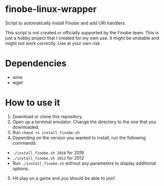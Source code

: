 # finobe-linux-wrapper
Script to automatically install Finobe and add URI handlers.

This script is not created or officially supported by the Finobe team. This is just a hobby project that I created for my own use. It might be unstable and might not work correctly. Use at your own risk.
# Dependencies
- wine
- wget
# How to use it
1. Download or clone this repository.
2. Open up a terminal emulator. Change the directory to the one that you downloaded.
3. Run `chmod +x install_finobe.sh`
4. Depending on the version you wanted to install, run the following commands:
- `./install_finobe.sh 2016` for 2016
- `./install_finobe.sh 2012` for 2012
- Run `./install_finobe.sh` without any parameters to display additional options.
5. Hit play on a game and you should be able to join!
